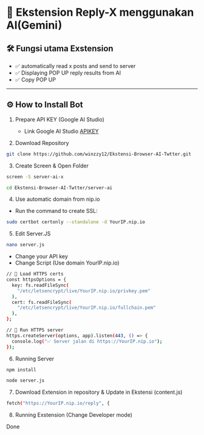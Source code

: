 # 🤖 Ekstension Reply-X menggunakan AI(Gemini)
## 🛠️ Fungsi utama Exstension
- ✅ automatically read x posts and send to server
- ✅ Displaying POP UP reply results from AI
- ✅ Copy POP UP
---

## ⚙️ How to Install Bot
1. Prepare API KEY (Google AI Studio)
   - Link Google AI Studio [APIKEY](https://aistudio.google.com/apikey)
  
2. Download Repository
```bash
git clone https://github.com/winzzy12/Ekstensi-Browser-AI-Twtter.git
```

3. Create Screen & Open Folder
```bash
screen -S server-ai-x
```
```bash
cd Ekstensi-Browser-AI-Twtter/server-ai
```

4. Use automatic domain from nip.io
- Run the command to create SSL:
```bash
sudo certbot certonly --standalone -d YourIP.nip.io
```

5. Edit Server.JS
```bash
nano server.js
```
- Change your API key
- Change Script (Use domain YourIP.nip.io)
```bash
// 🔐 Load HTTPS certs
const httpsOptions = {
  key: fs.readFileSync(
    "/etc/letsencrypt/live/YourIP.nip.io/privkey.pem"
  ),
  cert: fs.readFileSync(
    "/etc/letsencrypt/live/YourIP.nip.io/fullchain.pem"
  ),
};
```
```bash
// 🚀 Run HTTPS server
https.createServer(options, app).listen(443, () => {
  console.log("✅ Server jalan di https://YourIP.nip.io");
});
```
6. Running Server
```bash
npm install
```
```bash
node server.js
```

7. Download Extension in repository & Update in Ekstensi (content.js)
```bash
fetch("https://YourIP.nip.io/reply", {
```

8. Running Exstension (Change Developer mode)

Done
